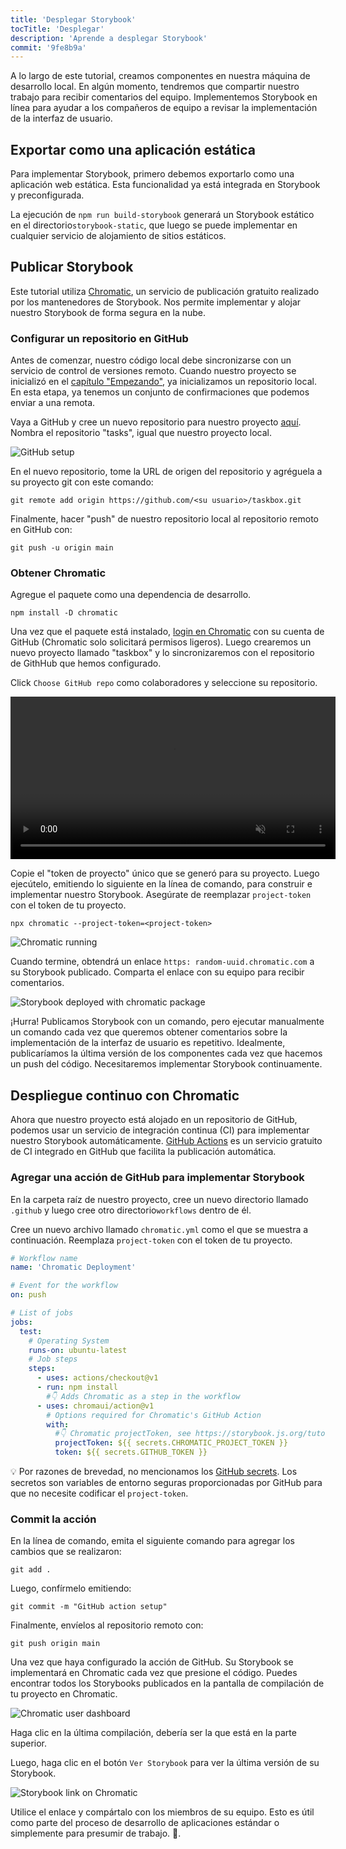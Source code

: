 ```yaml
---
title: 'Desplegar Storybook'
tocTitle: 'Desplegar'
description: 'Aprende a desplegar Storybook'
commit: '9fe8b9a'
---
```


A lo largo de este tutorial, creamos componentes en nuestra máquina de desarrollo local. En algún momento, tendremos
que compartir nuestro trabajo para recibir comentarios del equipo. Implementemos Storybook en línea para ayudar a
los compañeros de equipo a revisar la implementación de la interfaz de usuario.

## Exportar como una aplicación estática

Para implementar Storybook, primero debemos exportarlo como una aplicación web estática. Esta funcionalidad ya está
integrada en Storybook y preconfigurada.

La ejecución de `npm run build-storybook` generará un Storybook estático en el directorio`storybook-static`, que
luego se puede implementar en cualquier servicio de alojamiento de sitios estáticos.

## Publicar Storybook

Este tutorial utiliza <a href="https://www.chromatic.com/?utm_source=storybook_website&utm_medium=link&utm_campaign=storybook">Chromatic</a>, un servicio de publicación gratuito
realizado por los mantenedores de Storybook. Nos permite implementar y alojar nuestro Storybook de forma segura en la nube.

### Configurar un repositorio en GitHub

Antes de comenzar, nuestro código local debe sincronizarse con un servicio de control de versiones remoto. Cuando
nuestro proyecto se inicializó en el [capítulo "Empezando"](/intro-to-storybook/angular/es/get-started), ya
inicializamos un repositorio local. En esta etapa, ya tenemos un conjunto de confirmaciones que podemos enviar a una remota.

Vaya a GitHub y cree un nuevo repositorio para nuestro proyecto [aquí](https://github.com/new). Nombra el
repositorio "tasks", igual que nuestro proyecto local.

![GitHub setup](/intro-to-storybook/github-create-taskbox.png)

En el nuevo repositorio, tome la URL de origen del repositorio y agréguela a su proyecto git con este comando:

```shell
git remote add origin https://github.com/<su usuario>/taskbox.git
```

Finalmente, hacer "push" de nuestro repositorio local al repositorio remoto en GitHub con:

```shell
git push -u origin main
```

### Obtener Chromatic

Agregue el paquete como una dependencia de desarrollo.

```shell
npm install -D chromatic
```

Una vez que el paquete está instalado, [login en Chromatic](https://www.chromatic.com/start/?utm_source=storybook_website&utm_medium=link&utm_campaign=storybook) con su cuenta de GitHub
(Chromatic solo solicitará permisos ligeros). Luego crearemos un nuevo proyecto llamado "taskbox" y lo
sincronizaremos con el repositorio de GithHub que hemos configurado.

Click `Choose GitHub repo` como colaboradores y seleccione su repositorio.

<video autoPlay muted playsInline loop style="width:520px; margin: 0 auto;">
  <source
    src="/intro-to-storybook/chromatic-setup-learnstorybook.mp4"
    type="video/mp4"
  />
</video>

Copie el "token de proyecto" único que se generó para su proyecto. Luego ejecútelo, emitiendo lo siguiente en la
línea de comando, para construir e implementar nuestro Storybook. Asegúrate de reemplazar `project-token` con el token de tu proyecto.

```shell
npx chromatic --project-token=<project-token>
```

![Chromatic running](/intro-to-storybook/chromatic-manual-storybook-console-log.png)

Cuando termine, obtendrá un enlace `https: random-uuid.chromatic.com` a su Storybook publicado. Comparta el enlace
con su equipo para recibir comentarios.

![Storybook deployed with chromatic package](/intro-to-storybook/chromatic-manual-storybook-deploy-6-0.png)

¡Hurra! Publicamos Storybook con un comando, pero ejecutar manualmente un comando cada vez que queremos obtener
comentarios sobre la implementación de la interfaz de usuario es repetitivo. Idealmente, publicaríamos la última
versión de los componentes cada vez que hacemos un push del código. Necesitaremos implementar Storybook continuamente.

## Despliegue continuo con Chromatic

Ahora que nuestro proyecto está alojado en un repositorio de GitHub, podemos usar un servicio de integración
continua (CI) para implementar nuestro Storybook automáticamente. [GitHub Actions](https://github.com/features/actions) es un servicio gratuito de CI integrado en GitHub que facilita la publicación automática.

### Agregar una acción de GitHub para implementar Storybook

En la carpeta raíz de nuestro proyecto, cree un nuevo directorio llamado `.github` y luego cree otro directorio`workflows` dentro de él.

Cree un nuevo archivo llamado `chromatic.yml` como el que se muestra a continuación. Reemplaza `project-token` con el token de tu proyecto.

```yaml:title=.github/workflows/chromatic.yml
# Workflow name
name: 'Chromatic Deployment'

# Event for the workflow
on: push

# List of jobs
jobs:
  test:
    # Operating System
    runs-on: ubuntu-latest
    # Job steps
    steps:
      - uses: actions/checkout@v1
      - run: npm install
        #👇 Adds Chromatic as a step in the workflow
      - uses: chromaui/action@v1
        # Options required for Chromatic's GitHub Action
        with:
          #👇 Chromatic projectToken, see https://storybook.js.org/tutorials/intro-to-storybook/angular/es/deploy/ to obtain it
          projectToken: ${{ secrets.CHROMATIC_PROJECT_TOKEN }}
          token: ${{ secrets.GITHUB_TOKEN }}
```

<div class="aside"><p>💡 Por razones de brevedad, no mencionamos los <a href="https://help.github.com/en/actions/configuring-and-managing-workflows/creating-and-storing-encrypted-secrets">GitHub secrets</a>. Los secretos son variables de entorno seguras proporcionadas por GitHub para que no necesite codificar el <code>project-token</code>.</p></div>

### Commit la acción

En la línea de comando, emita el siguiente comando para agregar los cambios que se realizaron:

```shell
git add .
```

Luego, confírmelo emitiendo:

```shell
git commit -m "GitHub action setup"
```

Finalmente, envíelos al repositorio remoto con:

```shell
git push origin main
```

Una vez que haya configurado la acción de GitHub. Su Storybook se implementará en Chromatic cada vez que presione el
código. Puedes encontrar todos los Storybooks publicados en la pantalla de compilación de tu proyecto en Chromatic.

![Chromatic user dashboard](/intro-to-storybook/chromatic-user-dashboard.png)

Haga clic en la última compilación, debería ser la que está en la parte superior.

Luego, haga clic en el botón `Ver Storybook` para ver la última versión de su Storybook.

![Storybook link on Chromatic](/intro-to-storybook/chromatic-build-storybook-link.png)

Utilice el enlace y compártalo con los miembros de su equipo. Esto es útil como parte del proceso de desarrollo de
aplicaciones estándar o simplemente para presumir de trabajo. 💅.
